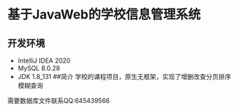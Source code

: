 # 基于JavaWeb的学校信息管理系统
## 开发环境
+ IntelliJ IDEA 2020
+ MySQL 8.0.28
+ JDK 1.8_131
##简介
学校的课程项目，原生无框架，实现了增删改查分页排序模糊查询

需要数据库文件联系QQ:645439566